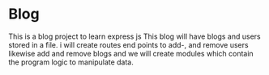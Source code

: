 # Blog
This is a blog project to learn express js  This blog will have blogs and users stored in a file. i will create routes end points to add-, and remove users likewise add and remove blogs and we will create modules which contain the program logic to manipulate data.
